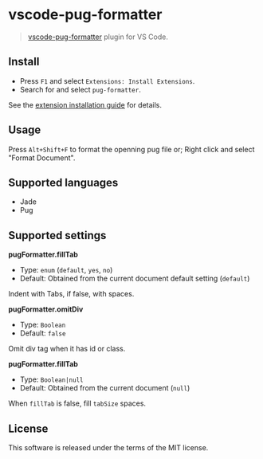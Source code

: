 
# vscode-pug-formatter

> [vscode-pug-formatter](https://github.com/ducfilan/vscode-pug-formatter) plugin for VS Code.

## Install

  * Press `F1` and select `Extensions: Install Extensions`.
  * Search for and select `pug-formatter`.

See the [extension installation guide](https://code.visualstudio.com/docs/editor/extension-gallery) for details.

## Usage

Press `Alt+Shift+F` to format the openning pug file or;
Right click and select "Format Document".

## Supported languages

  * Jade
  * Pug

## Supported settings

**pugFormatter.fillTab**

  * Type: `enum` (`default`, `yes`, `no`)
  * Default: Obtained from the current document default setting (`default`)

Indent with Tabs, if false, with spaces.

**pugFormatter.omitDiv**

  * Type: `Boolean`
  * Default: `false`

Omit div tag when it has id or class.

**pugFormatter.fillTab**

  * Type: `Boolean|null`
  * Default: Obtained from the current document (`null`)

When `fillTab` is false, fill `tabSize` spaces.

## License
This software is released under the terms of the MIT license.
